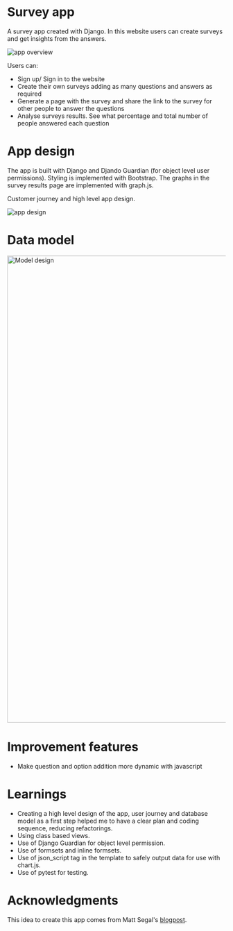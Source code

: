 # Survey app

A survey app created with Django. In this website users can create surveys and get insights from the answers.

![app overview](https://github.com/cr1deg0/survey_app/assets/86016298/38d6900b-d52d-443c-a33f-54bca1ae105f)

Users can:

- Sign up/ Sign in to the website
- Create their own surveys adding as many questions and answers as required
- Generate a page with the survey and share the link to the survey for other people to answer the questions
- Analyse surveys results. See what percentage and total number of people answered each question

# App design

The app is built with Django and Djando Guardian (for object level user permissions). Styling is implemented with Bootstrap.
The graphs in the survey results page are implemented with graph.js.

Customer journey and high level app design.

![app design](https://github.com/cr1deg0/survey_app/assets/86016298/a2c59830-8d21-4b09-ad45-d402044798d7)

# Data model

<img width="1077" alt="Model design" src="https://github.com/cr1deg0/survey_app/assets/86016298/c0969160-d8ee-4443-80b7-66e805fb4d02">

# Improvement features

- Make question and option addition more dynamic with javascript

# Learnings

- Creating a high level design of the app, user journey and database model as a first step helped me to have a clear plan and coding sequence, reducing refactorings.
- Using class based views.
- Use of Django Guardian for object level permission.
- Use of formsets and inline formsets.
- Use of json_script tag in the template to safely output data for use with chart.js.
- Use of pytest for testing.

# Acknowledgments

This idea to create this app comes from Matt Segal's [blogpost](https://mattsegal.dev/django-survey-project.html).
